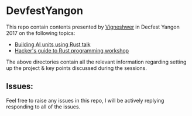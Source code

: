 # DevfestYangon

This repo contain contents presented by [Vigneshwer](http://twitter.com/dvigneshwer) in Decfest Yangon 2017 on the following topics:

* [Building AI units using Rust talk](/AI_Rust)
* [Hacker's guide to Rust programming workshop](/Rust_Workshop)

The above directories contain all the relevant information regarding setting up the project & key points discussed during the sessions. 

## Issues:

Feel free to raise any issues in this repo, I will be actively replying responding to all of the issues. 

